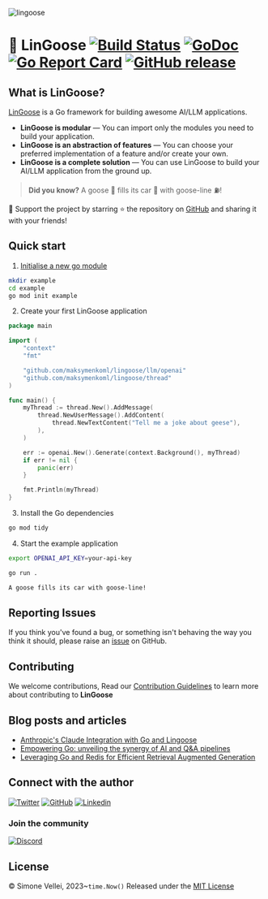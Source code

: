 ![lingoose](docs/static/lingoose-small.png)

# 🪿 LinGoose [![Build Status](https://github.com/maksymenkoml/lingoose/actions/workflows/checks.yml/badge.svg)](https://github.com/maksymenkoml/lingoose/actions/workflows/checks.yml) [![GoDoc](https://godoc.org/github.com/maksymenkoml/lingoose?status.svg)](https://godoc.org/github.com/maksymenkoml/lingoose) [![Go Report Card](https://goreportcard.com/badge/github.com/maksymenkoml/lingoose)](https://goreportcard.com/report/github.com/maksymenkoml/lingoose) [![GitHub release](https://img.shields.io/github/release/henomis/lingoose.svg)](https://github.com/maksymenkoml/lingoose/releases)


## What is LinGoose?

[LinGoose](https://github.com/maksymenkoml/lingoose) is a Go framework for building awesome AI/LLM applications.<br/>

- **LinGoose is modular** — You can import only the modules you need to build your application.
- **LinGoose is an abstraction of features** — You can choose your preferred implementation of a feature and/or create your own.
- **LinGoose is a complete solution** — You can use LinGoose to build your AI/LLM application from the ground up.

> **Did you know?** A goose 🪿 fills its car 🚗 with goose-line ⛽!

🚀 Support the project by starring ⭐ the repository on [GitHub](https://github.com/maksymenkoml/lingoose) and sharing it with your friends!

## Quick start
1. [Initialise a new go module](https://golang.org/doc/tutorial/create-module)

```sh
mkdir example
cd example
go mod init example
```

2. Create your first LinGoose application

```go
package main

import (
	"context"
	"fmt"

	"github.com/maksymenkoml/lingoose/llm/openai"
	"github.com/maksymenkoml/lingoose/thread"
)

func main() {
	myThread := thread.New().AddMessage(
		thread.NewUserMessage().AddContent(
			thread.NewTextContent("Tell me a joke about geese"),
		),
	)

	err := openai.New().Generate(context.Background(), myThread)
	if err != nil {
		panic(err)
	}

	fmt.Println(myThread)
}
```

3. Install the Go dependencies
```sh
go mod tidy
```

4. Start the example application

```sh
export OPENAI_API_KEY=your-api-key

go run .

A goose fills its car with goose-line!
```

## Reporting Issues

If you think you've found a bug, or something isn't behaving the way you think it should, please raise an [issue](https://github.com/maksymenkoml/lingoose/issues) on GitHub.


## Contributing

We welcome contributions, Read our [Contribution Guidelines](https://github.com/maksymenkoml/lingoose/blob/main/CONTRIBUTING.md) to learn more about contributing to **LinGoose**

## Blog posts and articles
- [Anthropic's Claude Integration with Go and Lingoose](https://simonevellei.com/blog/posts/anthropic-claude-integration-with-go-and-lingoose/)
- [Empowering Go: unveiling the synergy of AI and Q&A pipelines](https://simonevellei.com/blog/posts/empowering-go-unveiling-the-synergy-of-ai-and-qa-pipelines/)
- [Leveraging Go and Redis for Efficient Retrieval Augmented Generation](https://simonevellei.com/blog/posts/leveraging-go-and-redis-for-efficient-retrieval-augmented-generation/)

## Connect with the author

[![Twitter](https://img.shields.io/twitter/follow/simonevellei?label=Follow:%20Simone%20Vellei&style=social)](https://twitter.com/simonevellei) [![GitHub](https://img.shields.io/badge/Follow-henomis-green?logo=github&link=https%3A%2F%2Fgithub.com%2Fhenomis)](https://github.com/henomis) [![Linkedin](https://img.shields.io/badge/Connect-Simone%20Vellei-blue?logo=linkedin&link=https%3A%2F%2Fwww.linkedin.com%2Fin%2Fsimonevellei%2F)](https://www.linkedin.com/in/simonevellei/)

### Join the community

[![Discord](https://img.shields.io/badge/Discord-lingoose-blue?logo=discord&link=https%3A%2F%2Fdiscord.gg%2FmcKEQTKqGS)](https://discord.gg/mcKEQTKqGS)


## License

© Simone Vellei, 2023~`time.Now()`
Released under the [MIT License](LICENSE)
